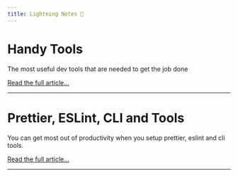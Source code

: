 ```yaml
---
title: Lightning Notes 📝
---
```


# Handy Tools

The most useful dev tools that are needed to get the job done

[Read the full article...](/handy-tools-and-apis/)

<hr />

# Prettier, ESLint, CLI and Tools

You can get most out of productivity when you setup prettier, eslint and cli tools.

[Read the full article...](/Prettier-ESLint-CLI-Tooling/)

---
